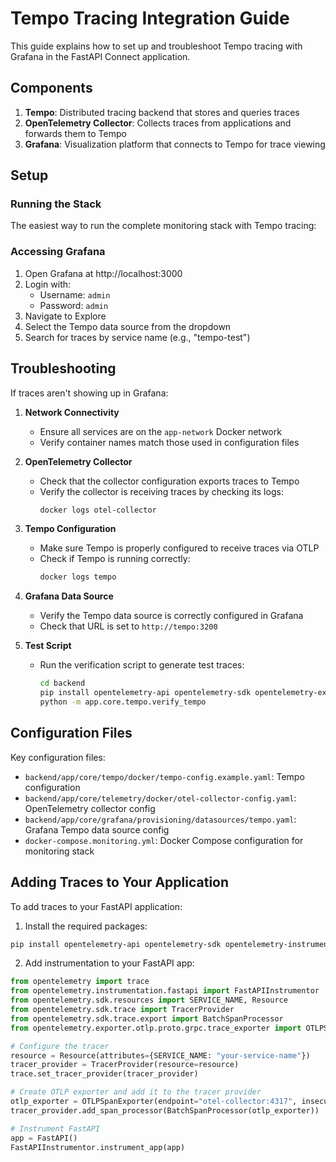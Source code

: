 # Tempo Tracing Integration Guide

This guide explains how to set up and troubleshoot Tempo tracing with Grafana in the FastAPI Connect application.

## Components

1. **Tempo**: Distributed tracing backend that stores and queries traces
2. **OpenTelemetry Collector**: Collects traces from applications and forwards them to Tempo
3. **Grafana**: Visualization platform that connects to Tempo for trace viewing

## Setup

### Running the Stack

The easiest way to run the complete monitoring stack with Tempo tracing:

### Accessing Grafana

1. Open Grafana at http://localhost:3000
2. Login with:
   - Username: `admin`
   - Password: `admin`
3. Navigate to Explore
4. Select the Tempo data source from the dropdown
5. Search for traces by service name (e.g., "tempo-test")

## Troubleshooting

If traces aren't showing up in Grafana:

1. **Network Connectivity**
   - Ensure all services are on the `app-network` Docker network
   - Verify container names match those used in configuration files

2. **OpenTelemetry Collector**
   - Check that the collector configuration exports traces to Tempo
   - Verify the collector is receiving traces by checking its logs:
     ```bash
     docker logs otel-collector
     ```

3. **Tempo Configuration**
   - Make sure Tempo is properly configured to receive traces via OTLP
   - Check if Tempo is running correctly:
     ```bash
     docker logs tempo
     ```

4. **Grafana Data Source**
   - Verify the Tempo data source is correctly configured in Grafana
   - Check that URL is set to `http://tempo:3200`

5. **Test Script**
   - Run the verification script to generate test traces:
     ```bash
     cd backend
     pip install opentelemetry-api opentelemetry-sdk opentelemetry-exporter-otlp
     python -m app.core.tempo.verify_tempo
     ```

## Configuration Files

Key configuration files:

- `backend/app/core/tempo/docker/tempo-config.example.yaml`: Tempo configuration
- `backend/app/core/telemetry/docker/otel-collector-config.yaml`: OpenTelemetry collector config
- `backend/app/core/grafana/provisioning/datasources/tempo.yaml`: Grafana Tempo data source config
- `docker-compose.monitoring.yml`: Docker Compose configuration for monitoring stack

## Adding Traces to Your Application

To add traces to your FastAPI application:

1. Install the required packages:

```bash
pip install opentelemetry-api opentelemetry-sdk opentelemetry-instrumentation-fastapi opentelemetry-exporter-otlp
```

2. Add instrumentation to your FastAPI app:

```python
from opentelemetry import trace
from opentelemetry.instrumentation.fastapi import FastAPIInstrumentor
from opentelemetry.sdk.resources import SERVICE_NAME, Resource
from opentelemetry.sdk.trace import TracerProvider
from opentelemetry.sdk.trace.export import BatchSpanProcessor
from opentelemetry.exporter.otlp.proto.grpc.trace_exporter import OTLPSpanExporter

# Configure the tracer
resource = Resource(attributes={SERVICE_NAME: "your-service-name"})
tracer_provider = TracerProvider(resource=resource)
trace.set_tracer_provider(tracer_provider)

# Create OTLP exporter and add it to the tracer provider
otlp_exporter = OTLPSpanExporter(endpoint="otel-collector:4317", insecure=True)
tracer_provider.add_span_processor(BatchSpanProcessor(otlp_exporter))

# Instrument FastAPI
app = FastAPI()
FastAPIInstrumentor.instrument_app(app)
```

